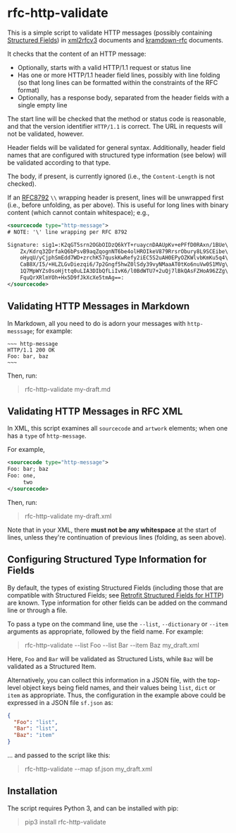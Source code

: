 # rfc-http-validate

This is a simple script to validate HTTP messages (possibly containing [Structured Fields](https://httpwg.org/http-extensions/draft-ietf-httpbis-header-structure.html)) in [xml2rfcv3](https://tools.ietf.org/html/rfc7991) documents and [kramdown-rfc](https://github.com/cabo/kramdown-rfc) documents.

It checks that the content of an HTTP message:

* Optionally, starts with a valid HTTP/1.1 request or status line
* Has one or more HTTP/1.1 header field lines, possibly with line folding (so that long lines can be formatted within the constraints of the RFC format)
* Optionally, has a response body, separated from the header fields with a single empty line

The start line will be checked that the method or status code is reasonable, and that the version identifier `HTTP/1.1` is correct. The URL in requests will not be validated, however.

Header fields will be validated for general syntax. Additionally, header field names that are configured with structured type information (see below) will be validated according to that type.

The body, if present, is currently ignored (i.e., the `Content-Length` is not checked).

If an [RFC8792](https://www.rfc-editor.org/rfc/rfc8792.html) `\\` wrapping header is present, lines will be unwrapped first (i.e., before unfolding, as per above). This is useful for long lines with binary content (which cannot contain whitespace); e.g.,

~~~ xml
<sourcecode type="http-message">
# NOTE: '\' line wrapping per RFC 8792

Signature: sig1=:K2qGT5srn2OGbOIDzQ6kYT+ruaycnDAAUpKv+ePFfD0RAxn/1BUe\
    Zx/Kdrq32DrfakQ6bPsvB9aqZqognNT6be4olHROIkeV879RrsrObury8L9SCEibe\
    oHyqU/yCjphSmEdd7WD+zrchK57quskKwRefy2iEC5S2uAH0EPyOZKWlvbKmKu5q4\
    CaB8X/I5/+HLZLGvDiezqi6/7p2Gngf5hwZ0lSdy39vyNMaaAT0tKo6nuVw0S1MVg\
    1Q7MpWYZs0soHjttq0uLIA3DIbQfLiIvK6/l0BdWTU7+2uQj7lBkQAsFZHoA96ZZg\
    FquQrXRlmYOh+Hx5D9fJkXcXe5tmAg==:
</sourcecode>
~~~


## Validating HTTP Messages in Markdown

In Markdown, all you need to do is adorn your messages with `http-messsage`; for example:

~~~~
~~~ http-message
HTTP/1.1 200 OK
Foo: bar, baz
~~~
~~~~

Then, run:

> rfc-http-validate my-draft.md


## Validating HTTP Messages in RFC XML

In XML, this script examines all `sourcecode` and `artwork` elements; when one has a `type` of
`http-message`.

For example,

~~~ xml
<sourcecode type="http-message">
Foo: bar; baz
Foo: one,
     two
</sourcecode>
~~~

Then, run:

> rfc-http-validate my-draft.xml

Note that in your XML, there **must not be any whitespace** at the start of lines, unless they're continuation of previous lines (folding, as seen above).



## Configuring Structured Type Information for Fields

By default, the types of existing Structured Fields (including those that are compatible with Structured Fields; see [Retrofit Structured Fields for HTTP](https://datatracker.ietf.org/doc/draft-ietf-httpbis-retrofit/)) are known. Type information for other fields can be added on the command line or through a file.

To pass a type on the command line, use the `--list`, `--dictionary` or `--item` arguments as appropriate, followed by the field name. For example:

> rfc-http-validate --list Foo --list Bar --item Baz my_draft.xml

Here, `Foo` and `Bar` will be validated as Structured Lists, while `Baz` will be validated as a Structured Item.

Alternatively, you can collect this information in a JSON file, with the top-level object keys being field names, and their values being `list`, `dict` or `item` as appropriate. Thus, the configuration in the example above could be expressed in a JSON file `sf.json` as:

~~~ json
{
  "Foo": "list",
  "Bar": "list",
  "Baz": "item"
}
~~~

... and passed to the script like this:

> rfc-http-validate --map sf.json my_draft.xml


## Installation

The script requires Python 3, and can be installed with pip:

> pip3 install rfc-http-validate

